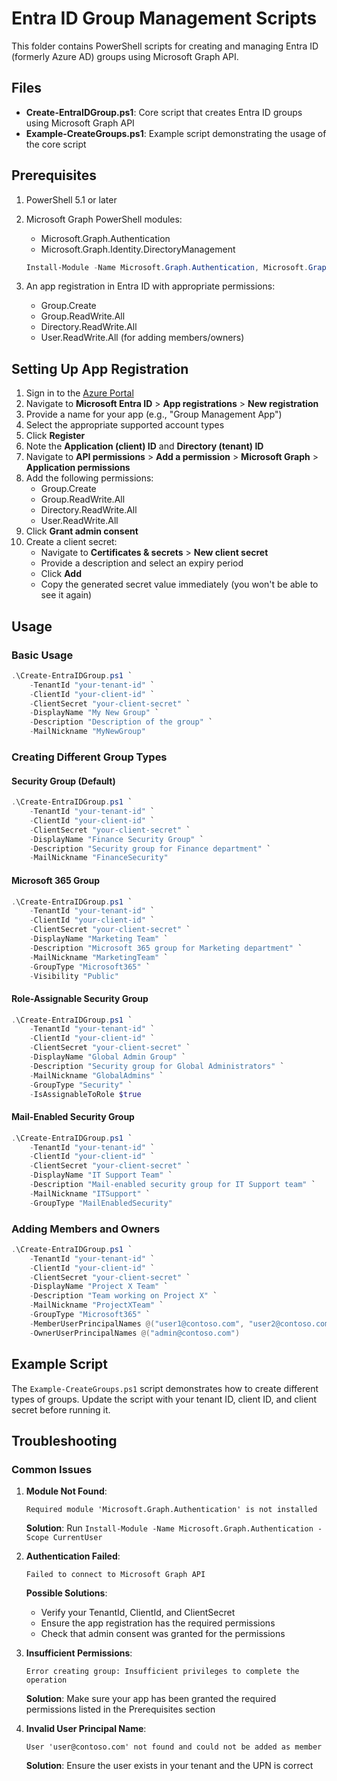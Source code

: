 # Entra ID Group Management Scripts

This folder contains PowerShell scripts for creating and managing Entra ID (formerly Azure AD) groups using Microsoft Graph API.

## Files

- **Create-EntraIDGroup.ps1**: Core script that creates Entra ID groups using Microsoft Graph API
- **Example-CreateGroups.ps1**: Example script demonstrating the usage of the core script

## Prerequisites

1. PowerShell 5.1 or later
2. Microsoft Graph PowerShell modules:
   - Microsoft.Graph.Authentication
   - Microsoft.Graph.Identity.DirectoryManagement

   ```powershell
   Install-Module -Name Microsoft.Graph.Authentication, Microsoft.Graph.Identity.DirectoryManagement -Scope CurrentUser
   ```

3. An app registration in Entra ID with appropriate permissions:
   - Group.Create
   - Group.ReadWrite.All
   - Directory.ReadWrite.All
   - User.ReadWrite.All (for adding members/owners)

## Setting Up App Registration

1. Sign in to the [Azure Portal](https://portal.azure.com)
2. Navigate to **Microsoft Entra ID** > **App registrations** > **New registration**
3. Provide a name for your app (e.g., "Group Management App")
4. Select the appropriate supported account types 
5. Click **Register**
6. Note the **Application (client) ID** and **Directory (tenant) ID**
7. Navigate to **API permissions** > **Add a permission** > **Microsoft Graph** > **Application permissions**
8. Add the following permissions:
   - Group.Create
   - Group.ReadWrite.All
   - Directory.ReadWrite.All
   - User.ReadWrite.All
9. Click **Grant admin consent**
10. Create a client secret:
    - Navigate to **Certificates & secrets** > **New client secret**
    - Provide a description and select an expiry period
    - Click **Add**
    - Copy the generated secret value immediately (you won't be able to see it again)

## Usage

### Basic Usage

```powershell
.\Create-EntraIDGroup.ps1 `
    -TenantId "your-tenant-id" `
    -ClientId "your-client-id" `
    -ClientSecret "your-client-secret" `
    -DisplayName "My New Group" `
    -Description "Description of the group" `
    -MailNickname "MyNewGroup"
```

### Creating Different Group Types

#### Security Group (Default)

```powershell
.\Create-EntraIDGroup.ps1 `
    -TenantId "your-tenant-id" `
    -ClientId "your-client-id" `
    -ClientSecret "your-client-secret" `
    -DisplayName "Finance Security Group" `
    -Description "Security group for Finance department" `
    -MailNickname "FinanceSecurity"
```

#### Microsoft 365 Group

```powershell
.\Create-EntraIDGroup.ps1 `
    -TenantId "your-tenant-id" `
    -ClientId "your-client-id" `
    -ClientSecret "your-client-secret" `
    -DisplayName "Marketing Team" `
    -Description "Microsoft 365 group for Marketing department" `
    -MailNickname "MarketingTeam" `
    -GroupType "Microsoft365" `
    -Visibility "Public"
```

#### Role-Assignable Security Group

```powershell
.\Create-EntraIDGroup.ps1 `
    -TenantId "your-tenant-id" `
    -ClientId "your-client-id" `
    -ClientSecret "your-client-secret" `
    -DisplayName "Global Admin Group" `
    -Description "Security group for Global Administrators" `
    -MailNickname "GlobalAdmins" `
    -GroupType "Security" `
    -IsAssignableToRole $true
```

#### Mail-Enabled Security Group

```powershell
.\Create-EntraIDGroup.ps1 `
    -TenantId "your-tenant-id" `
    -ClientId "your-client-id" `
    -ClientSecret "your-client-secret" `
    -DisplayName "IT Support Team" `
    -Description "Mail-enabled security group for IT Support team" `
    -MailNickname "ITSupport" `
    -GroupType "MailEnabledSecurity"
```

### Adding Members and Owners

```powershell
.\Create-EntraIDGroup.ps1 `
    -TenantId "your-tenant-id" `
    -ClientId "your-client-id" `
    -ClientSecret "your-client-secret" `
    -DisplayName "Project X Team" `
    -Description "Team working on Project X" `
    -MailNickname "ProjectXTeam" `
    -GroupType "Microsoft365" `
    -MemberUserPrincipalNames @("user1@contoso.com", "user2@contoso.com") `
    -OwnerUserPrincipalNames @("admin@contoso.com")
```

## Example Script

The `Example-CreateGroups.ps1` script demonstrates how to create different types of groups. Update the script with your tenant ID, client ID, and client secret before running it.

## Troubleshooting

### Common Issues

1. **Module Not Found**: 
   ```
   Required module 'Microsoft.Graph.Authentication' is not installed
   ```
   **Solution**: Run `Install-Module -Name Microsoft.Graph.Authentication -Scope CurrentUser`

2. **Authentication Failed**:
   ```
   Failed to connect to Microsoft Graph API
   ```
   **Possible Solutions**:
   - Verify your TenantId, ClientId, and ClientSecret
   - Ensure the app registration has the required permissions
   - Check that admin consent was granted for the permissions

3. **Insufficient Permissions**:
   ```
   Error creating group: Insufficient privileges to complete the operation
   ```
   **Solution**: Make sure your app has been granted the required permissions listed in the Prerequisites section

4. **Invalid User Principal Name**:
   ```
   User 'user@contoso.com' not found and could not be added as member
   ```
   **Solution**: Ensure the user exists in your tenant and the UPN is correct
